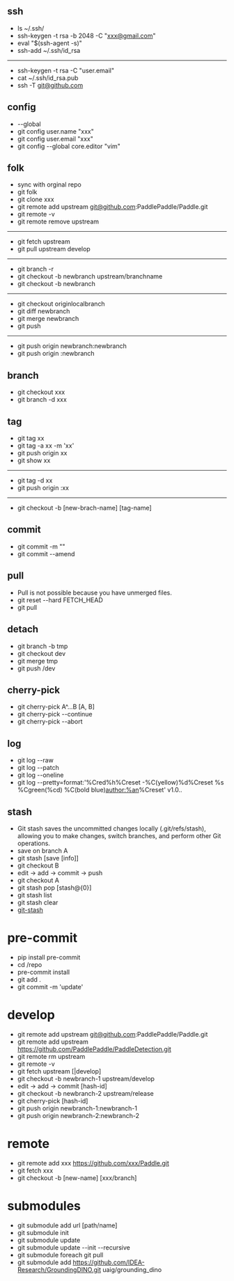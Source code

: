 
## ssh
- ls ~/.ssh/
- ssh-keygen -t rsa -b 2048 -C "xxx@gmail.com"
- eval "$(ssh-agent -s)"
- ssh-add ~/.ssh/id_rsa
---
- ssh-keygen -t rsa -C "user.email"
- cat ~/.ssh/id_rsa.pub
- ssh -T git@github.com


## config 
- --global
- git config user.name "xxx"
- git config user.email "xxx"
- git config --global core.editor "vim"

## folk
- sync with orginal repo
- git folk 
- git clone xxx
- git remote add upstream git@github.com:PaddlePaddle/Paddle.git
- git remote -v
- git remote remove upstream

---
- git fetch upstream
- git pull upstream develop
---
- git branch -r
- git checkout -b newbranch upstream/branchname
- git checkout -b newbranch
---
- git checkout originlocalbranch
- git diff newbranch
- git merge newbranch
- git push 

---
- git push origin newbranch:newbranch
- git push origin :newbranch

## branch
- git checkout xxx
- git branch -d xxx

## tag
- git tag xx
- git tag -a xx -m 'xx'
- git push origin xx
- git show xx
---
- git tag -d xx
- git push origin :xx
---
- git checkout -b [new-brach-name] [tag-name]

## commit
- git commit -m ""
- git commit --amend


## pull
- Pull is not possible because you have unmerged files.
- git reset --hard FETCH_HEAD
- git pull


## detach
- git branch -b tmp
- git checkout dev
- git merge tmp
- git push /dev


## cherry-pick
 - git cherry-pick A^...B  [A, B]
 - git cherry-pick --continue
 - git cherry-pick --abort


 


## log
- git log --raw
- git log --patch
- git log --oneline
- git log --pretty=format:'%Cred%h%Creset -%C(yellow)%d%Creset %s %Cgreen(%cd) %C(bold blue)<author:%an>%Creset' v1.0..


## stash
- Git stash saves the uncommitted changes locally (.git/refs/stash), allowing you to make changes, switch branches, and perform other Git operations.
- save on branch A
- git stash [save [info]]
- git checkout B
- edit -> add -> commit -> push 
- git checkout A
- git stash pop [stash@{0}]
- git stash list
- git stash clear
- [git-stash](https://opensource.com/article/21/4/git-stash)
	


# pre-commit
- pip install pre-commit
- cd /repo
- pre-commit install
- git add . 
- git commit -m 'update'


# develop
- git remote add upstream git@github.com:PaddlePaddle/Paddle.git
- git remote add upstream https://github.com/PaddlePaddle/PaddleDetection.git
- git remote rm upstream
- git remote -v
- git fetch upstream [|develop]
- git checkout -b newbranch-1 upstream/develop
- edit -> add -> commit [hash-id]
- git checkout -b newbranch-2 upstream/release
- git cherry-pick [hash-id]
- git push origin newbranch-1:newbranch-1
- git push origin newbranch-2:newbranch-2


# remote
- git remote add xxx https://github.com/xxx/Paddle.git 
- git fetch xxx 
- git checkout -b [new-name] [xxx/branch]



# submodules
- git submodule add url [path/name]
- git submodule init
- git submodule update
- git submodule update --init --recursive
- git submodule foreach git pull
- git submodule add https://github.com/IDEA-Research/GroundingDINO.git uaig/grounding_dino